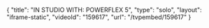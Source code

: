 {
    "title": "IN STUDIO WITH: POWERFLEX 5",
    "type": "solo",
    "layout": "iframe-static",
    "videoId": "159617",
    "url": "\/tvpembed\/159617"
}